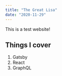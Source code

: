 ```yaml
---
title: "The Great Lisa"
date: "2020-11-29"
---
```



This is a test website!

## Things I cover

1. Gatsby
2. React
3. GraphQL